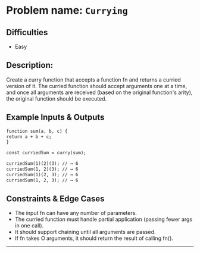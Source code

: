 # Problem name: `Currying`

## Difficulties

- Easy

## Description:

Create a curry function that accepts a function fn and returns a curried version of it. The curried function should accept arguments one at a time, and once all arguments are received (based on the original function's arity), the original function should be executed.

## Example Inputs & Outputs

```md
function sum(a, b, c) {
return a + b + c;
}

const curriedSum = curry(sum);

curriedSum(1)(2)(3); // → 6
curriedSum(1, 2)(3); // → 6
curriedSum(1)(2, 3); // → 6
curriedSum(1, 2, 3); // → 6
```

## Constraints & Edge Cases

- The input fn can have any number of parameters.
- The curried function must handle partial application (passing fewer args in one call).
- It should support chaining until all arguments are passed.
- If fn takes O arguments, it should return the result of calling fn().

---
